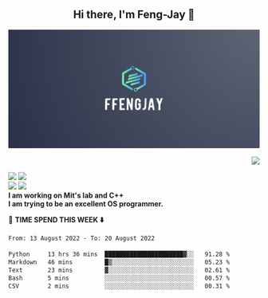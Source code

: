 <h2 align="center"> Hi there, I'm Feng-Jay 👋 </h2>  

![](https://github.com/Feng-Jay/DataStruct/blob/master/Image/1.png)  

<img align="right" src="https://github-readme-stats.vercel.app/api?username=Feng-Jay&show_icons=true&icon_color=CE1D2D&text_color=718096&bg_color=ffffff&hide_title=true" />


&emsp;

![](https://visitor-badge.glitch.me/badge?page_id=Feng-Jay.readme)
![](https://img.shields.io/badge/Concentrate-Cpp-blue)  
![](https://img.shields.io/badge/Rust-primer-orange)
![](https://img.shields.io/badge/Target-OS-9cf)  
**I am working on Mit's lab and C++**  
**I am trying to be an excellent OS programmer.**  


📘 **TIME SPEND THIS WEEK ⬇️**
<!--START_SECTION:waka-->

```text
From: 13 August 2022 - To: 20 August 2022

Python     13 hrs 36 mins  ██████████████████████▓░░   91.28 %
Markdown   46 mins         █▒░░░░░░░░░░░░░░░░░░░░░░░   05.23 %
Text       23 mins         ▓░░░░░░░░░░░░░░░░░░░░░░░░   02.61 %
Bash       5 mins          ░░░░░░░░░░░░░░░░░░░░░░░░░   00.57 %
CSV        2 mins          ░░░░░░░░░░░░░░░░░░░░░░░░░   00.31 %
```

<!--END_SECTION:waka-->
